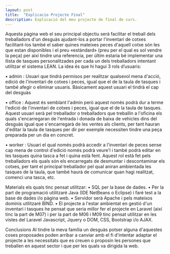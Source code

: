 ```yaml
---
layout: post
title:  "Explicacio Projecte Final"
description: Explicació del meu projecte de final de curs.
---
```

Aquesta pàgina web el seu principal objectiu serà facilitar el treball dels treballadors d'un desguàs ajudant-los a portar l'inventari de cotxes facilitant-los també el saber quines mateixes peces d'aquell cotxe són les que estan disponibles i el preu «estàndard» (preu per el qual es sol vendre la peça) per així tindre una referencia, per últim estaria bé implementar una llista de tasques personalitzades per cada un dels treballadors intentant utilitzar el sistema LEAN.
La idea és que hi hagui 3 rols d’usuaris:

• admin : Usuari que tindrà permisos per realitzar qualsevol mena d'acció, edició de l'inventari de cotxes i peces, igual que el de la taula de tasques i també afegir o eliminar usuaris.
Bàsicament aquest usuari el tindrà el cap del desguàs

• office : Aquest és semblant l'admin però aquest només podrà dur a terme l'edició de l'inventari de cotxes i peces, igual que el de la taula de tasques. Aquest usuari serà pel treballador o treballadors que treballin a l'oficina els quals s'encarregaran de l'entrada i donada de baixa de vehicles dins del desguàs igual que s'encarregarà de les ventes als clients, per tant hauran d'editar la taula de tasques per dir per exemple necessiten tindre una peça preparada per un dia en concret.

• worker : Usuari el qual només podrà accedir a l'inventari de peces sense cap mena de control d'edició només podrà veure'l i també podrà editar en les tasques quina tasca a fet i quina està fent. Aquest rol està fet pels treballadors els quals són els encarregats de desmuntar i descontaminar els cotxes, per tant el principal treballador pel qual aniran ambientada les tasques de la taula, que també haurà de comunicar quan hagi realitzat, comenci una tasca, etc.

Materials els quals tinc pensat utilitzar:
• SQL per la base de dades.
• Per la part de programació utilitzaré Java (IDE NetBeans o Eclipse) i faré test a la base de dades i/o pàgina web.
• Servidor serà Apache i pels mateixos dominis utilitzaré BIND.
• El projecte a l'estar ambientat en gestió d'un inventari i tasques he pensat que seria millor fer el projecte en Laravel (així tinc la part de M07) i per la part de M06 i M09 tinc pensat utilitzar en les vistes del Laravel Javascript, Jquery o DOM, CSS, Bootstrap i/o AJAX.

Conclusions
Al tindre la meva família un desguàs potser alguna d'aquestes coses proposades poden arribar a canviar amb el fi d'intentar adaptar el projecte a les necessitats que es creuen o proposin les persones que treballen en aquest sector i que per les quals va dirigida la web.

